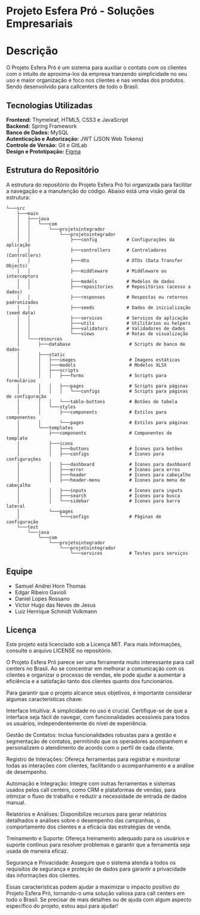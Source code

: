 # Projeto Esfera Pró - Soluções Empresariais

# Descrição
O Projeto Esfera Pró é um sistema para auxiliar o contato com os clientes com o intuito de aproxima-los da empresa
tranzendo simplicidade no seu uso e maior organização e foco nos clientes e nas vendas dos produtos. Sendo desenvolvido para callcenters de todo o Brasil.

<b></b>

## Tecnologias Utilizadas

<b>Frontend:</b> Thymeleaf, HTML5, CSS3 e JavaScript <br>
<b>Backend:</b> Spring Framework <br>
<b>Banco de Dados:</b> MySQL <br>
<b>Autenticação e Autorização:</b> JWT (JSON Web Tokens) <br>
<b>Controle de Versão:</b> Git e GitLab <br>
<b>Design e
Prototipação:</b> [Figma](https://www.figma.com/file/iVSkiOSgNceGE3qBFKeggJ/Projeto-Esfera-pr%C3%B3?type=design&t=gQFVr55US3GD0Elw-6) <br>

## Estrutura do Repositório

A estrutura do repositório do Projeto Esfera Pró foi organizada para facilitar a navegação e a manutenção do código.
Abaixo está uma visão geral da estrutura:

```
└───src
    ├───main
    │   ├───java
    │   │   └───com
    │   │       └───projetointegrador
    │   │           └───projetointegrador
    │   │               ├───config           # Configurações da aplicação
    │   │               ├───controllers      # Controladores (Controllers)
    │   │               ├───dto              # DTOs (Data Transfer Objects)
    │   │               ├───middleware       # Middleware ou interceptors
    │   │               ├───models           # Modelos de dados
    │   │               ├───repositories     # Repositórios (acesso a dados)
    │   │               ├───responses        # Respostas ou retornos padronizados
    │   │               ├───seeds            # Dados de inicialização (seed data)
    │   │               ├───services         # Serviços da aplicação
    │   │               ├───utils            # Utilitários ou helpers
    │   │               ├───validators       # Validadores de dados
    │   │               └───views            # Rotas de visualização
    │   └───resources
    │       ├───database                      # Scripts de banco de dados
    │       ├───static
    │       │   ├───images                    # Imagens estáticas
    │       │   ├───models                    # Modelos XLSX
    │       │   ├───scripts
    │       │   │   ├───forms                 # Scripts para formulários
    │       │   │   ├───pages                 # Scripts para páginas
    │       │   │   │   └───configs           # Scripts para páginas de configuração
    │       │   │   └───table-buttons         # Botões de tabela
    │       │   └───styles
    │       │       ├───components            # Estilos para componentes
    │       │       └───pages                 # Estilos para páginas
    │       └───templates
    │           ├───components                # Componentes de template
    │           ├───icons
    │           │   ├───buttons               # Ícones para botões
    │           │   ├───configs               # Ícones para configurações
    │           │   ├───dashboard             # Ícones para dashboard
    │           │   ├───error                 # Ícones para erros
    │           │   ├───header                # Ícones para cabeçalho
    │           │   ├───header-menu           # Ícones para menu de cabeçalho
    │           │   ├───inputs                # Ícones para inputs
    │           │   ├───search                # Ícones para busca
    │           │   └───sidebar               # Ícones para barra lateral
    │           └───pages
    │               └───configs               # Páginas de configuração
    └───test
        └───java
            └───com
                └───projetointegrador
                    └───projetointegrador
                        └───services          # Testes para serviços
```

## Equipe

* Samuel Andrei Horn Thomas
* Edgar Ribeiro Gavioli
* Daniel Lopes Rossano
* Víctor Hugo das Neves de Jesus
* Luiz Henrique Schmidt Volkmann

## Licença

Este projeto está licenciado sob a Licença MIT. Para mais informações, consulte o arquivo LICENSE no repositório.





O Projeto Esfera Pró parece ser uma ferramenta muito interessante para call centers no Brasil. Ao se concentrar em melhorar a comunicação com os clientes e organizar o processo de vendas, ele pode ajudar a aumentar a eficiência e a satisfação tanto dos clientes quanto dos funcionários.

Para garantir que o projeto alcance seus objetivos, é importante considerar algumas características chave:

Interface Intuitiva: A simplicidade no uso é crucial. Certifique-se de que a interface seja fácil de navegar, com funcionalidades acessíveis para todos os usuários, independentemente do nível de experiência.

Gestão de Contatos: Inclua funcionalidades robustas para a gestão e segmentação de contatos, permitindo que os operadores acompanhem e personalizem o atendimento de acordo com o perfil de cada cliente.

Registro de Interações: Ofereça ferramentas para registrar e monitorar todas as interações com clientes, facilitando o acompanhamento e a análise de desempenho.

Automação e Integração: Integre com outras ferramentas e sistemas usados pelos call centers, como CRM e plataformas de vendas, para otimizar o fluxo de trabalho e reduzir a necessidade de entrada de dados manual.

Relatórios e Análises: Disponibilize recursos para gerar relatórios detalhados e análises sobre o desempenho das campanhas, o comportamento dos clientes e a eficácia das estratégias de venda.

Treinamento e Suporte: Ofereça treinamento adequado para os usuários e suporte contínuo para resolver problemas e garantir que a ferramenta seja usada de maneira eficaz.

Segurança e Privacidade: Assegure que o sistema atenda a todos os requisitos de segurança e proteção de dados para garantir a privacidade das informações dos clientes.

Essas características podem ajudar a maximizar o impacto positivo do Projeto Esfera Pró, tornando-o uma solução valiosa para call centers em todo o Brasil. Se precisar de mais detalhes ou de ajuda com algum aspecto específico do projeto, estou aqui para ajudar!